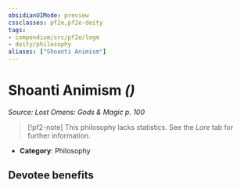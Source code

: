 ```yaml
---
obsidianUIMode: preview
cssclasses: pf2e,pf2e-deity
tags:
- compendium/src/pf2e/logm
- deity/philosophy
aliases: ["Shoanti Animism"]
---
```

# Shoanti Animism *()*  
*Source: Lost Omens: Gods & Magic p. 100*  

> [!pf2-note]
> This philosophy lacks statistics. See the _Lore_ tab for further information.

- **Category**: Philosophy

## Devotee benefits